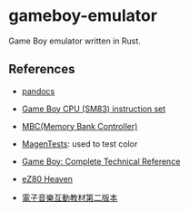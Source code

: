 # gameboy-emulator

Game Boy emulator written in Rust.

## References

- [pandocs](https://gbdev.io/pandocs)

- [Game Boy CPU (SM83) instruction set](https://gbdev.io/gb-opcodes/optables/)

- [MBC(Memory Bank Controller)](https://gbdev.gg8.se/wiki/articles/Memory_Bank_Controllers)

- [MagenTests](https://github.com/alloncm/MagenTests): used to test color

- [Game Boy: Complete Technical Reference](https://gekkio.fi/files/gb-docs/gbctr.pdf)

- [eZ80 Heaven](https://ez80.readthedocs.io/en/latest/index.html)

- [電子音樂互動教材第二版本](https://pages.uoregon.edu/emi/chinese/index.php?id=15)
